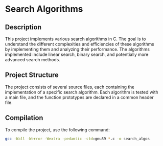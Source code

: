 # Search Algorithms

## Description
This project implements various search algorithms in C. The goal is to understand the different complexities and efficiencies of these algorithms by implementing them and analyzing their performance. The algorithms implemented include linear search, binary search, and potentially more advanced search methods.

## Project Structure
The project consists of several source files, each containing the implementation of a specific search algorithm. Each algorithm is tested with a main file, and the function prototypes are declared in a common header file.

## Compilation
To compile the project, use the following command:

```sh
gcc -Wall -Werror -Wextra -pedantic -std=gnu89 *.c -o search_algos
